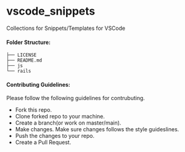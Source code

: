 # vscode_snippets
Collections for Snippets/Templates for VSCode

#### Folder Structure:
```
├── LICENSE
├── README.md
├── js
└── rails
```

#### Contributing Guidelines:
Please follow the following guidelines for contrubuting.

- Fork this repo.
- Clone forked repo to your machine.
- Create a branch(or work on master/main).
- Make changes. Make sure changes follows the style guideslines.
- Push the changes to your repo.
- Create a Pull Request.
